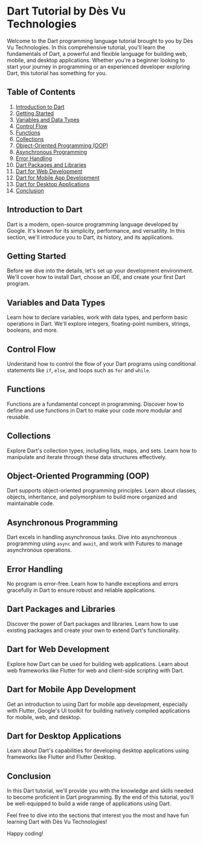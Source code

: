 # Dart Tutorial by Dès Vu Technologies

Welcome to the Dart programming language tutorial brought to you by Dès Vu Technologies. In this comprehensive tutorial, you'll learn the fundamentals of Dart, a powerful and flexible language for building web, mobile, and desktop applications. Whether you're a beginner looking to start your journey in programming or an experienced developer exploring Dart, this tutorial has something for you.

## Table of Contents

1. [Introduction to Dart](#introduction-to-dart)
2. [Getting Started](#getting-started)
3. [Variables and Data Types](#variables-and-data-types)
4. [Control Flow](#control-flow)
5. [Functions](#functions)
6. [Collections](#collections)
7. [Object-Oriented Programming (OOP)](#object-oriented-programming-oop)
8. [Asynchronous Programming](#asynchronous-programming)
9. [Error Handling](#error-handling)
10. [Dart Packages and Libraries](#dart-packages-and-libraries)
11. [Dart for Web Development](#dart-for-web-development)
12. [Dart for Mobile App Development](#dart-for-mobile-app-development)
13. [Dart for Desktop Applications](#dart-for-desktop-applications)
14. [Conclusion](#conclusion)

## Introduction to Dart

Dart is a modern, open-source programming language developed by Google. It's known for its simplicity, performance, and versatility. In this section, we'll introduce you to Dart, its history, and its applications.

## Getting Started

Before we dive into the details, let's set up your development environment. We'll cover how to install Dart, choose an IDE, and create your first Dart program.

## Variables and Data Types

Learn how to declare variables, work with data types, and perform basic operations in Dart. We'll explore integers, floating-point numbers, strings, booleans, and more.

## Control Flow

Understand how to control the flow of your Dart programs using conditional statements like `if`, `else`, and loops such as `for` and `while`.

## Functions

Functions are a fundamental concept in programming. Discover how to define and use functions in Dart to make your code more modular and reusable.

## Collections

Explore Dart's collection types, including lists, maps, and sets. Learn how to manipulate and iterate through these data structures effectively.

## Object-Oriented Programming (OOP)

Dart supports object-oriented programming principles. Learn about classes, objects, inheritance, and polymorphism to build more organized and maintainable code.

## Asynchronous Programming

Dart excels in handling asynchronous tasks. Dive into asynchronous programming using `async` and `await`, and work with Futures to manage asynchronous operations.

## Error Handling

No program is error-free. Learn how to handle exceptions and errors gracefully in Dart to ensure robust and reliable applications.

## Dart Packages and Libraries

Discover the power of Dart packages and libraries. Learn how to use existing packages and create your own to extend Dart's functionality.

## Dart for Web Development

Explore how Dart can be used for building web applications. Learn about web frameworks like Flutter for web and client-side scripting with Dart.

## Dart for Mobile App Development

Get an introduction to using Dart for mobile app development, especially with Flutter, Google's UI toolkit for building natively compiled applications for mobile, web, and desktop.

## Dart for Desktop Applications

Learn about Dart's capabilities for developing desktop applications using frameworks like Flutter and Flutter Desktop.

## Conclusion

In this Dart tutorial, we'll provide you with the knowledge and skills needed to become proficient in Dart programming. By the end of this tutorial, you'll be well-equipped to build a wide range of applications using Dart.

Feel free to dive into the sections that interest you the most and have fun learning Dart with Dès Vu Technologies!

Happy coding!
